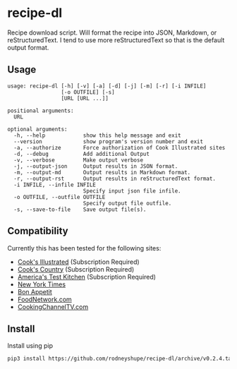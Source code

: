 # recipe-dl

Recipe download script.  Will format the recipe into JSON, Markdown,
or reStructuredText.  I tend to use more reStructuredText so that is the
default output format.

## Usage

```
usage: recipe-dl [-h] [-v] [-a] [-d] [-j] [-m] [-r] [-i INFILE]
                 [-o OUTFILE] [-s]
                 [URL [URL ...]]

positional arguments:
  URL

optional arguments:
  -h, --help            show this help message and exit
  --version             show program's version number and exit
  -a, --authorize       Force authorization of Cook Illustrated sites
  -d, --debug           Add additional Output
  -v, --verbose         Make output verbose
  -j, --output-json     Output results in JSON format.
  -m, --output-md       Output results in Markdown format.
  -r, --output-rst      Output results in reStructuredText format.
  -i INFILE, --infile INFILE
                        Specify input json file infile.
  -o OUTFILE, --outfile OUTFILE
                        Specify output file outfile.
  -s, --save-to-file    Save output file(s).
  ```

## Compatibility

Currently this has been tested for the following sites:
* [Cook's Illustrated](www.cooksillustrated.com) (Subscription Required)
* [Cook's Country](www.cookscountry.com) (Subscription Required)
* [America's Test Kitchen](www.americatestkitchen.com) (Subscription Required)
* [New York Times](cooking.nytimes.com)
* [Bon Appetit](www.bonappetit.com)
* [FoodNetwork.com](www.foodnetwork.com)
* [CookingChannelTV.com](www.cookingchanneltv.com)

## Install
Install using pip
```sh
pip3 install https://github.com/rodneyshupe/recipe-dl/archive/v0.2.4.tar.gz
```
<!--
Copy recipe-dl.sh to /opt.
```sh
curl https://raw.githubusercontent.com/rodneyshupe/recipe-dl/master/recipe-dl.sh --output /opt/recipe-dl.sh && chmod + x /opt/recipe-dl.sh
curl https://raw.githubusercontent.com/rodneyshupe/recipe-dl/master/rst2recipe.sh --output /opt/recipe-dl.sh && chmod + x /opt/rst2recipe.sh
```

Create symbolic links to somewhere on the path.
```sh
ln -s /opt/rst2recipe.sh /usr/local/bin/rst2recipe
ln -s /opt/rst2recipe.sh /usr/local/bin/rst2recipe
```
-->
